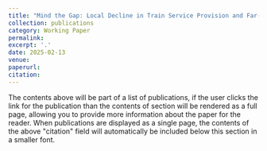 ```yaml
---
title: "Mind the Gap: Local Decline in Train Service Provision and Far-Right Support"
collection: publications
category: Working Paper
permalink: 
excerpt: '.'
date: 2025-02-13
venue: 
paperurl: 
citation: 
---
```


The contents above will be part of a list of publications, if the user clicks the link for the publication than the contents of section will be rendered as a full page, allowing you to provide more information about the paper for the reader. When publications are displayed as a single page, the contents of the above "citation" field will automatically be included below this section in a smaller font.
